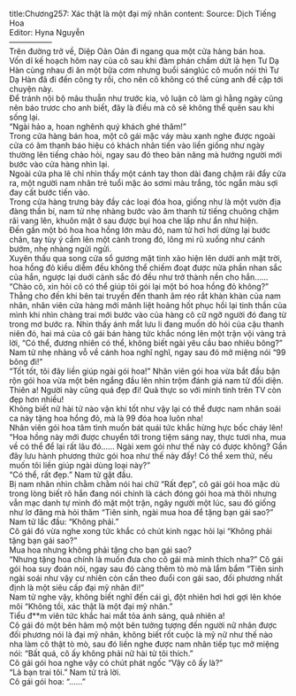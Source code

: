 title:Chương257: Xác thật là một đại mỹ nhân
content:
Source: Dịch Tiếng Hoa<br>Editor: Hyna Nguyễn<br>—————–<br>Trên đường trở về, Diệp Oản Oản đi ngang qua một cửa hàng bán hoa.<br>Vốn dĩ kế hoạch hôm nay của cô sau khi đàm phán chấm dứt là hẹn Tư Dạ Hàn cùng nhau đi ăn một bữa cơm nhưng buổi sánglúc cô muốn nói thì Tư Dạ Hàn đã đi đến công ty rồi, cho nên cô không có thể cùng anh đề cập tới chuyện này.<br>Để tránh nội bộ mâu thuẫn như trước kia, vô luận cô làm gì hằng ngày cũng nên báo trươc cho anh biết, đây là điều mà cô sẽ không thể quên sau khi sống lại.<br>“Ngài hảo a, hoan nghênh quý khách ghé thăm!”<br>Trong cửa hàng bán hoa, một cô gái mặc váy màu xanh nghe được ngoài cửa có âm thanh báo hiệu có khách nhân tiến vào liền giống như ngày thường lên tiếng chào hỏi, ngay sau đó theo bản năng mà hướng người mới bước vào cửa hàng nhìn lại.<br>Ngoài cửa pha lê chỉ nhìn thấy một cánh tay thon dài đang chậm rãi đẩy cửa ra, một người nam nhân trẻ tuổi mặc áo sơmi màu trắng, tóc ngắn màu sợi đay cất bước tiến vào.<br>Trong cửa hàng trưng bày đầy các loại đóa hoa, giống như là một vườn địa đàng thần bí, nam tử nhẹ nhàng bước vào âm thanh từ tiếng chuông chậm rãi vang lên, khuôn mặt ở sau được bụi hoa che lấp như ẩn như hiện.<br>Đến gần một bó hoa hoa hồng lớn màu đỏ, nam tử hơi hơi dừng lại bước chân, tay tùy ý cầm lên một cành trong đó, lông mi rũ xuống như cánh bướm, nhẹ nhàng ngửi ngửi.<br>Xuyên thấu qua song cửa sổ gương mặt tinh xảo hiện lên dưới anh mặt trời, hoa hồng đỏ kiều diễm đều không thể chiếm đoạt được nửa phần nhan sắc của hắn, ngược lại duới cảnh sắc đó đều như trở thành nền cho hắn……<br>“Chào cô, xin hỏi cô có thể giúp tôi gói lại một bó hoa hồng đỏ không?”<br>Thẳng cho đến khi bên tai truyền đến thanh âm réo rắt khàn khàn của nam nhân, nhân viên cửa hàng mới mãnh liệt hoảng hốt phục hồi lại tinh thần của mình khi nhìn chàng trai mới bước vào của hàng cô cữ ngỡ người đó đang từ trong mơ bước ra. Nhìn thấy ánh mắt lưu li đang muốn dò hỏi của cậu thanh niên đó, hai má của cô gái bán hàng tức khắc nóng lên một trận vội vàng trả lời, “Có thể, đương nhiên có thể, không biết ngài yêu cầu bao nhiêu bông?”<br>Nam tử nhẹ nhàng vỗ về cánh hoa nghĩ nghĩ, ngay sau đó mở miệng nói “99 bông đi!”<br>“Tốt tốt, tôi đây liền giúp ngài gói hoa!” Nhân viên gói hoa vừa bắt đầu bận rộn gói hoa vừa một bên ngẩng đầu lên nhìn trộm đánh giá nam tử đối diện.<br>Thiên a! Người này cũng quá đẹp đi! Quả thực so với minh tinh trên TV còn đẹp hơn nhiều!<br>Không biết nữ hài tử nào vận khí tốt như vậy lại có thể được nam nhân soái ca này tặng hoa hồng đỏ, mà là 99 đóa hoa luôn nha!<br>Nhân viên gói hoa tâm tình muốn bát quái tức khắc hừng hực bốc cháy lên!<br>“Hoa hồng này mới được chuyển tới trong tiệm sáng nay, thực tươi nha, mua về có thể để lại rất lâu đó…… Ngài xem gói như thế này có được không? Gần đây lưu hành phương thức gói hoa như thế này đấy! Có thể xem thử, nếu muốn tôi liền giúp ngài dùng loại này?”<br>“Có thể, rất đẹp.” Nam tử gật đầu.<br>Bị nam nhân nhìn chằm chằm nói hai chữ “Rất đẹp”, cô gái gói hoa mặc dù trong lòng biết rõ hắn đang nói chính là cách đóng gói hoa mà thôi nhưng vẫn mạc danh tự mình đỏ mặt một trận, ngây người một lúc, sau đó giống như lơ đãng mà hỏi thăm “Tiên sinh, ngài mua hoa để tặng bạn gái sao?”<br>Nam tử lắc đầu: “Không phải.”<br>Cô gái đó vừa nghe xong tức khắc có chút kinh ngạc hỏi lại “Không phải tặng bạn gái sao?”<br>Mua hoa nhưng không phải tặng cho bạn gái sao?<br>“Nhưng tặng hoa chính là muốn đưa cho cô gái mà mình thích nha?” Cô gái gói hoa suy đoán nói, ngay sau đó càng thêm tò mò mà lẩm bẩm “Tiên sinh ngài soái như vậy cư nhiên còn cần theo đuổi con gái sao, đối phương nhất định là một siêu cấp đại mỹ nhân đi!”<br>Nam tử nghe vậy, không biết nghĩ đến cái gì, đột nhiên hơi hơi gợi lên khóe môi “Không tồi, xác thật là một đại mỹ nhân.”<br>Tiểu đ**m viên tức khắc hai mắt tỏa ánh sáng, quả nhiên a!<br>Cô gái đó một bên hâm mộ một bên tưởng tượng đến người nữ nhân được đối phương nói là đại mỹ nhân, không biết rốt cuộc là mỹ nữ như thế nào nha làm cô thật tò mò, sau đó liền nghe được nam nhân tiếp tục mở miệng nói: “Bất quá, cô ấy không phải nữ hài tử tôi thích.”<br>Cô gái gói hoa nghe vậy có chút phát ngốc “Vậy cô ấy là?”<br>“Là bạn trai tôi.” Nam tử trả lời.<br>Cô gái gói hoa: “……”